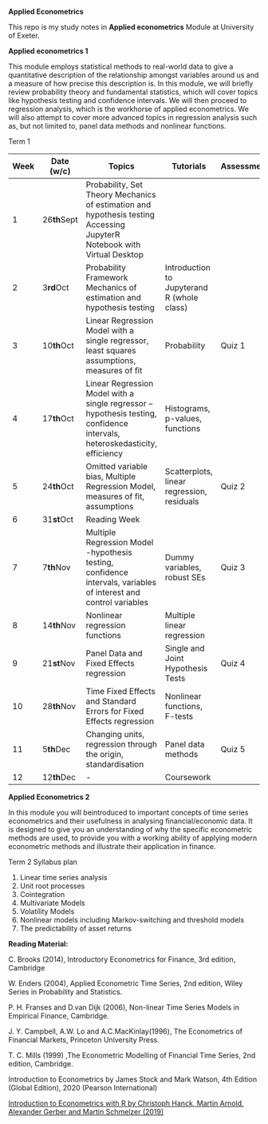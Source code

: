 **Applied Econometrics**

This repo is my study notes in **Applied econometrics** Module at University of Exeter.

**Applied econometrics 1**

This module employs statistical methods to real-world data to give a quantitative description of the relationship amongst variables around us and a measure of how precise this description is. In this module, we will briefly review probability theory and fundamental statistics, which will cover topics like hypothesis testing and confidence intervals. We will then proceed to regression analysis, which is the workhorse of applied econometrics. We will also attempt to cover more advanced topics in regression analysis such as, but not limited to, panel data methods and nonlinear functions.

Term 1

| **Week** | **Date (w/c)** | **Topics**                                                                                                           | **Tutorials**                         | **Assessment** |
| -------------- | -------------------- | -------------------------------------------------------------------------------------------------------------------------- | ------------------------------------------- | -------------------- |
| 1              | 26**th**Sept   | Probability, Set Theory Mechanics of estimation and hypothesis testing Accessing JupyterR Notebook with Virtual Desktop    |                                             |                      |
| 2              | 3**rd**Oct     | Probability Framework Mechanics of estimation and hypothesis testing                                                       | Introduction to Jupyterand R  (whole class) |                      |
| 3              | 10**th**Oct    | Linear Regression Model with a single regressor, least squares assumptions, measures of fit                                | Probability                                 | Quiz 1               |
| 4              | 17**th**Oct    | Linear Regression Model with a single regressor –hypothesis testing, confidence intervals, heteroskedasticity, efficiency | Histograms, p-values, functions             |                      |
| 5              | 24**th**Oct    | Omitted variable bias, Multiple Regression Model, measures of fit, assumptions                                             | Scatterplots, linear regression, residuals  | Quiz 2               |
| 6              | 31**st**Oct    | Reading Week                                                                                                               |                                             |                      |
| 7              | 7**th**Nov     | Multiple Regression Model -hypothesis testing, confidence intervals, variables of interest and control variables           | Dummy variables, robust SEs                 | Quiz 3               |
| 8              | 14**th**Nov    | Nonlinear regression functions                                                                                             | Multiple linear regression                  |                      |
| 9              | 21**st**Nov    | Panel Data and Fixed Effects regression                                                                                    | Single and Joint Hypothesis Tests           | Quiz 4               |
| 10             | 28**th**Nov    | Time Fixed Effects and Standard Errors for Fixed Effects regression                                                        | Nonlinear functions, F-tests                |                      |
| 11             | 5**th**Dec     | Changing units, regression through the origin, standardisation                                                             | Panel data methods                          | Quiz 5               |
| 12             | 12**th**Dec    | -                                                                                                                          | Coursework                                  |                      |

**Applied Econometrics 2**

In this module you will beintroduced to important concepts of time series econometrics and their usefulness in analysing financial/economic data. It is designed to give you an understanding of why the specific econometric methods are used, to provide you with a working ability of applying modern econometric methods and illustrate their application in finance.

Term 2 Syllabus plan

1. Linear time series analysis
2. Unit root processes
3. Cointegration
4. Multivariate Models
5. Volatility Models
6. Nonlinear models including Markov-switching and threshold models
7. The predictability of asset returns

**Reading Material:**

C. Brooks (2014), Introductory Econometrics for Finance, 3rd edition, Cambridge

W. Enders (2004), Applied Econometric Time Series, 2nd edition, Wiley Series in Probability and Statistics.

P. H. Franses and D.van Dijk (2006), Non-linear Time Series Models in Empirical Finance, Cambridge.

J. Y. Campbell, A.W. Lo and A.C.MacKinlay(1996), The Econometrics of Financial Markets, Princeton University Press.

T. C. Mills (1999) ,The Econometric Modelling of Financial Time Series, 2nd edition, Cambridge.

Introduction to Econometrics by James Stock and Mark Watson, 4th Edition (Global Edition), 2020 (Pearson International)

[Introduction to Econometrics with R by Christoph Hanck, Martin Arnold, Alexander Gerber and Martin Schmelzer (2019)](https://www.econometrics-with-r.org/index.html)
